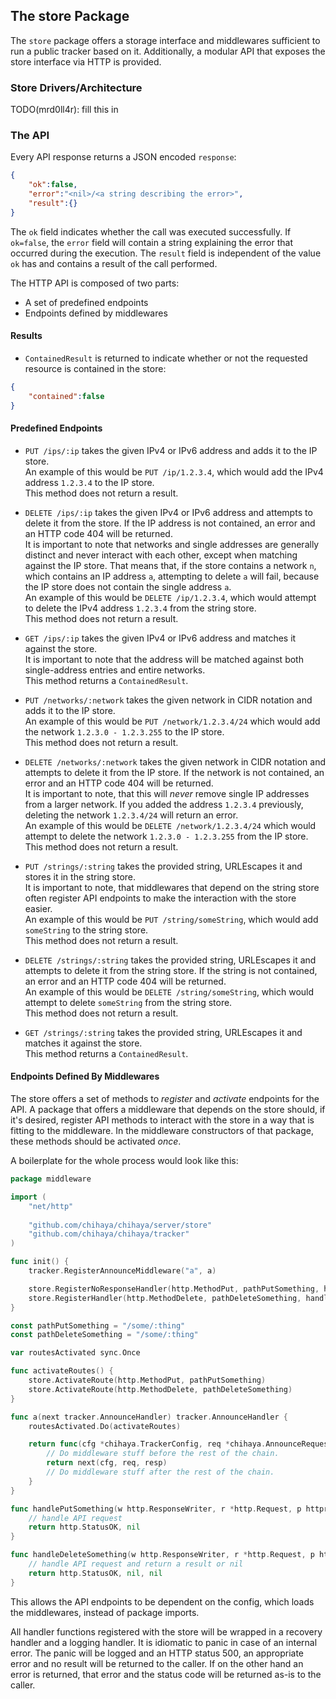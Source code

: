 ## The store Package

The `store` package offers a storage interface and middlewares sufficient to run a public tracker based on it.
Additionally, a modular API that exposes the store interface via HTTP is provided.

### Store Drivers/Architecture

TODO(mrd0ll4r): fill this in

### The API

Every API response returns a JSON encoded `response`:

```json
{
    "ok":false,
    "error":"<nil>/<a string describing the error>",
    "result":{}
}
```

The `ok` field indicates whether the call was executed successfully.
If `ok=false`, the `error` field will contain a string explaining the error that occurred during the execution.
The `result` field is independent of the value `ok` has and contains a result of the call performed.

The HTTP API is composed of two parts:
- A set of predefined endpoints
- Endpoints defined by middlewares


#### Results

- `ContainedResult` is returned to indicate whether or not the requested resource is contained in the store:

```json
{
    "contained":false
}
```


#### Predefined Endpoints

- `PUT /ips/:ip` takes the given IPv4 or IPv6 address and adds it to the IP store.  
    An example of this would be `PUT /ip/1.2.3.4`, which would add the IPv4 address `1.2.3.4` to the IP store.  
    This method does not return a result.

- `DELETE /ips/:ip` takes the given IPv4 or IPv6 address and attempts to delete it from the store.
    If the IP address is not contained, an error and an HTTP code 404 will be returned.  
    It is important to note that networks and single addresses are generally distinct and never interact with each other, except when matching against the IP store.
    That means that, if the store contains a network `n`, which contains an IP address `a`, attempting to delete `a` will fail, because the IP store does not contain the single address `a`.  
    An example of this would be `DELETE /ip/1.2.3.4`, which would attempt to delete the IPv4 address `1.2.3.4` from the string store.  
    This method does not return a result.

- `GET /ips/:ip` takes the given IPv4 or IPv6 address and matches it against the store.  
    It is important to note that the address will be matched against both single-address entries and entire networks.  
    This method returns a `ContainedResult`.

- `PUT /networks/:network` takes the given network in CIDR notation and adds it to the IP store.  
    An example of this would be `PUT /network/1.2.3.4/24` which would add the network `1.2.3.0 - 1.2.3.255` to the IP store.  
    This method does not return a result.

- `DELETE /networks/:network` takes the given network in CIDR notation and attempts to delete it from the IP store.
    If the network is not contained, an error and an HTTP code 404 will be returned.  
    It is important to note, that this will _never_ remove single IP addresses from a larger network.
    If you added the address `1.2.3.4` previously, deleting the network `1.2.3.4/24` will return an error.  
    An example of this would be `DELETE /network/1.2.3.4/24` which would attempt to delete the network `1.2.3.0 - 1.2.3.255` from the IP store.  
    This method does not return a result.

- `PUT /strings/:string` takes the provided string, URLEscapes it and stores it in the string store.  
    It is important to note, that middlewares that depend on the string store often register API endpoints to make the interaction with the store easier.  
    An example of this would be `PUT /string/someString`, which would add `someString` to the string store.  
    This method does not return a result.

- `DELETE /strings/:string` takes the provided string, URLEscapes it and attempts to delete it from the string store.
    If the string is not contained, an error and an HTTP code 404 will be returned.  
    An example of this would be `DELETE /string/someString`, which would attempt to delete `someString` from the string store.  
    This method does not return a result.

- `GET /strings/:string` takes the provided string, URLEscapes it and matches it against the store.  
    This method returns a `ContainedResult`.


#### Endpoints Defined By Middlewares

The store offers a set of methods to _register_ and _activate_ endpoints for the API.
A package that offers a middleware that depends on the store should, if it's desired, register API methods to interact with the store in a way that is fitting to the middleware.
In the middleware constructors of that package, these methods should be activated _once_.

A boilerplate for the whole process would look like this:

```go
package middleware

import (
    "net/http"
    
    "github.com/chihaya/chihaya/server/store"
    "github.com/chihaya/chihaya/tracker"
)

func init() {
    tracker.RegisterAnnounceMiddleware("a", a)

    store.RegisterNoResponseHandler(http.MethodPut, pathPutSomething, handlePutSomething)
    store.RegisterHandler(http.MethodDelete, pathDeleteSomething, handleDeleteSomething)
}

const pathPutSomething = "/some/:thing"
const pathDeleteSomething = "/some/:thing"

var routesActivated sync.Once

func activateRoutes() {
    store.ActivateRoute(http.MethodPut, pathPutSomething)
    store.ActivateRoute(http.MethodDelete, pathDeleteSomething)
}

func a(next tracker.AnnounceHandler) tracker.AnnounceHandler {
    routesActivated.Do(activateRoutes)

    return func(cfg *chihaya.TrackerConfig, req *chihaya.AnnounceRequest, resp *chihaya.AnnounceResponse) error {
        // Do middleware stuff before the rest of the chain.
        return next(cfg, req, resp)
        // Do middleware stuff after the rest of the chain.
    }
}

func handlePutSomething(w http.ResponseWriter, r *http.Request, p httprouter.Params) (int, error) {
    // handle API request
    return http.StatusOK, nil
}

func handleDeleteSomething(w http.ResponseWriter, r *http.Request, p httprouter.Params) (int, interface{}, error) {
    // handle API request and return a result or nil
    return http.StatusOK, nil, nil
}
```

This allows the API endpoints to be dependent on the config, which loads the middlewares, instead of package imports.

All handler functions registered with the store will be wrapped in a recovery handler and a logging handler.
It is idiomatic to panic in case of an internal error.
The panic will be logged and an HTTP status 500, an appropriate error and no result will be returned to the caller.
If on the other hand an error is returned, that error and the status code will be returned as-is to the caller.





